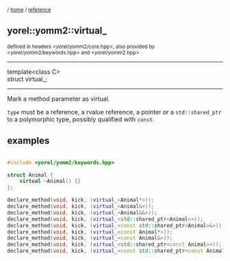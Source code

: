 
<sub>/ [home](/README.md) / [reference](README.md) </sub>
## yorel::yomm2::virtual_
<sub>defined in headers <yorel/yomm2/core.hpp>, also provided by
<yorel/yomm2/keywords.hpp> and <yorel/yomm2.hpp></sub>
<!-- -->
---
template\<class C\>\
struct virtual_;
<!-- -->
---

Mark a method parameter as virtual.

`type` must be a reference, a rvalue reference, a pointer or a
`std::shared_ptr` to a polymorphic type, possibly qualified with `const`.

## examples


```c++

#include <yorel/yomm2/keywords.hpp>

struct Animal {
    virtual ~Animal() {}
};

declare_method(void, kick, (virtual_<Animal*>));
declare_method(void, kick, (virtual_<Animal&>));
declare_method(void, kick, (virtual_<Animal&&>));
declare_method(void, kick, (virtual_<std::shared_ptr<Animal>>));
declare_method(void, kick, (virtual_<const std::shared_ptr<Animal>&>));
declare_method(void, kick, (virtual_<const Animal*>));
declare_method(void, kick, (virtual_<const Animal&>));
declare_method(void, kick, (virtual_<std::shared_ptr<const Animal>>));
declare_method(void, kick, (virtual_<const std::shared_ptr<const Animal>&>));

```
